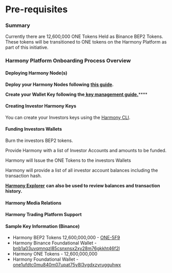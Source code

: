 # Pre-requisites

### **Summary**

Currently there are 12,600,000 ONE Tokens Held as Binance BEP2 Tokens.  These tokens will be transitioned to ONE tokens on the Harmony Platform as part of this initiative.

### **Harmony Platform Onboarding Process Overview**

#### **Deploying Harmony Node\(s\)**

**Deploy your Harmony Nodes following** [**this guide**](../../../../harmony-networks/connecting-to-the-harmony-network/non-validating-nodes.md)**.**

**Create your Wallet Key following the**[ **key management guide.**](../../../../command-line-interface/using-the-harmony-cli-tool/full-cli-reference.md)\*\*\*\*

#### **Creating Investor Harmony Keys**

You can create your Investors keys using the [Harmony CLI](https://docs.harmony.one/sdk-wiki/command-line-interface/using-the-harmony-cli-tool).

#### **Funding Investors Wallets**

Burn the investors BEP2 tokens.

Provide Harmony with a list of Investor Accounts and amounts to be funded.

Harmony will Issue the ONE Tokens to the investors Wallets

Harmony will provide a list of all investor account balances including the transaction hash.

[**Harmony Explorer**](https://explorer.harmony.one/#/) **can also be used to review balances and transaction history.**

#### **Harmony Media Relations**

#### **Harmony Trading Platform Support**

#### **Sample Key Information \(Binance\)**

* Harmony BEP2 Tokens 12,600,000,000 - [ONE-5F9](https://explorer.binance.org/asset/ONE-5F9)
* Harmony Binance Foundational Wallet  - [bnb1a03uvqmnqzl85csnxnsx2xy28m76gkkht46f2l](https://explorer.binance.org/address/bnb1a03uvqmnqzl85csnxnsx2xy28m76gkkht46f2l)
* Harmony ONE Tokens - 12,600,000,000
* Harmony Foundational Wallet - [one1ufdtc0mu840m07upat75y8l3vgdxzyrugguhwx](https://explorer.harmony.one/#/address/0xE25ABC3f7C3d5fB7FB81EAFd421FF1621A61107c)

#### 

